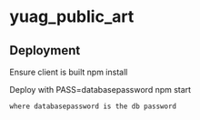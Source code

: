 # yuag_public_art

## Deployment


Ensure client is built
    npm install


Deploy with
    PASS=databasepassword npm start

    where databasepassword is the db password
